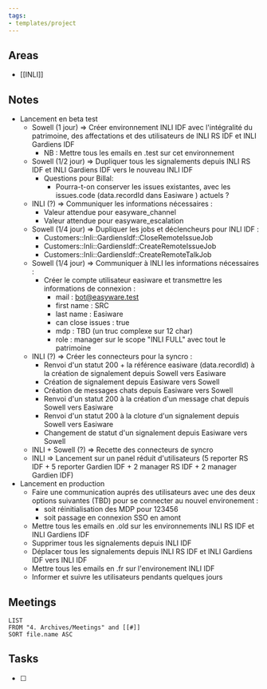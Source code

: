 ```yaml
---
tags:
- templates/project
---
```

## Areas
- [[INLI]]

## Notes
- Lancement en beta test
	- Sowell (1 jour) => Créer environnement INLI IDF avec l'intégralité du patrimoine,  des affectations et des utilisateurs de INLI RS IDF et INLI Gardiens IDF 
		- NB : Mettre tous les emails en .test sur cet environnement
	- Sowell (1/2 jour) => Dupliquer tous les signalements depuis INLI RS IDF et INLI Gardiens IDF vers le nouveau INLI IDF
		- Questions pour Billal:
			- Pourra-t-on conserver les issues existantes, avec les issues.code (data.recordId dans Easiware ) actuels ? 
	- INLI (?) => Communiquer les informations nécessaires :
		- Valeur attendue pour easyware_channel
		- Valeur attendue pour easyware_escalation
	- Sowell (1/4 jour) => Dupliquer les jobs et déclencheurs pour INLI IDF :
		- Customers::Inli::GardiensIdf::CloseRemoteIssueJob
		- Customers::Inli::GardiensIdf::CreateRemoteIssueJob
		- Customers::Inli::GardiensIdf::CreateRemoteTalkJob
	- Sowell (1/4 jour) => Communiquer à INLI les informations nécessaires :
		- Créer le compte utilisateur easiware et transmettre les informations de connexion :
			- mail : bot@easyware.test
			- first name : SRC
			- last name : Easiware
			- can close issues : true
			- mdp : TBD (un truc complexe sur 12 char)
			- role : manager sur le scope "INLI FULL" avec tout le patrimoine
	- INLI (?) => Créer les connecteurs pour la syncro :
		- Renvoi d'un statut 200 + la référence easiware (data.recordId) à la création de signalement depuis Sowell vers Easiware
		- Création de signalement depuis Easiware vers Sowell
		- Création de messages chats depuis Easiware vers Sowell
		- Renvoi d'un statut 200 à la création d'un message chat depuis Sowell vers Easiware
		- Renvoi d'un statut 200 à la cloture d'un signalement depuis Sowell vers Easiware
		- Changement de statut d'un signalement depuis Easiware vers Sowell
	- INLI + Sowell (?) => Recette des connecteurs de syncro 
	- INLI => Lancement sur un panel réduit d'utilisateurs (5 reporter RS IDF + 5 reporter Gardien IDF + 2 manager RS IDF + 2 manager Gardien IDF)
- Lancement en production
	- Faire une communication auprés des utilisateurs avec  une des deux options suivantes (TBD) pour se connecter au nouvel environement :
		- soit réinitialisation des MDP pour 123456  
		- soit passage en connexion SSO en amont
	- Mettre tous les emails en .old sur les environnements INLI RS IDF et INLI Gardiens IDF
	- Supprimer tous les signalements depuis INLI IDF
	- Déplacer tous les signalements depuis INLI RS IDF et INLI Gardiens IDF vers INLI IDF
	- Mettre tous les emails en .fr sur l'environement INLI IDF
	- Informer et suivre les utilisateurs pendants quelques jours
  
## Meetings
```dataview
LIST
FROM "4. Archives/Meetings" and [[#]]
SORT file.name ASC
```
## Tasks 
- [ ]
